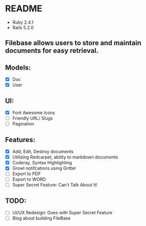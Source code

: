 # README
+ Ruby 2.4.1
+ Rails 5.2.0

## Filebase allows users to store and maintain documents for easy retrieval.

## Models:
- [x] Doc
- [x] User

## UI:
- [x] Font Awesome Icons
- [ ] Friendly URL/ Slugs
- [ ] Pagination

## Features:
- [x] Add, Edit, Destroy documents
- [x] Utilizing Redcarpet, ability to markdown documents
- [x] Coderay, Syntax Highlighting
- [x] Growl notifcations using Gritter
- [ ] Export to PDF
- [ ] Export to WORD
- [ ] Super Secret Feature: Can't Talk About It!

## TODO:
- [ ] UI/UX Redesign: Goes with Super Secret Feature
- [ ] Blog about building FileBase
